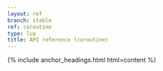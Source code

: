 ```yaml
---
layout: ref
branch: stable
ref: coroutine
type: lua
title: API reference (coroutine)
---
```

{% include anchor_headings.html html=content %}